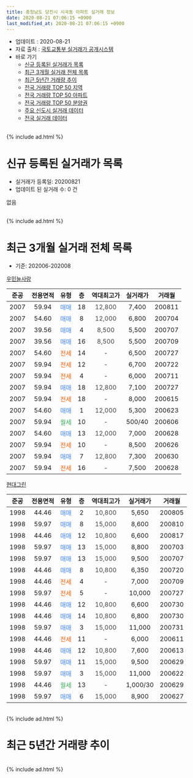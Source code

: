 ```yaml
---
title: 충청남도 당진시 시곡동 아파트 실거래 정보
date: 2020-08-21 07:06:15 +0900
last_modified_at: 2020-08-21 07:06:15 +0900
---
```


* 업데이트 : 2020-08-21
* 자료 출처 : [국토교통부 실거래가 공개시스템](http://rt.molit.go.kr)
* 바로 가기
    * [신규 등록된 실거래가 목록](#신규-등록된-실거래가-목록)
    * [최근 3개월 실거래 전체 목록](#최근-3개월-실거래-전체-목록)
    * [최근 5년간 거래량 추이](#최근-5년간-거래량-추이)
    * [전국 거래량 TOP 50 지역](https://inasie.github.io/apt-trade-info/최근-3개월-전국에서-가장-거래가-많이-발생한-지역)
    * [전국 거래량 TOP 50 아파트](https://inasie.github.io/apt-trade-info/최근-3개월-전국에서-가장-거래가-많이-발생한-아파트)
    * [전국 거래량 TOP 50 분양권](https://inasie.github.io/apt-trade-info/최근-3개월-전국에서-가장-거래가-많이-발생한-분양권)
    * [주요 신도시 실거래 데이터](https://inasie.github.io/apt-trade-info/주요-신도시)
    * [전국 실거래 데이터](https://inasie.github.io/apt-trade-info/전국)
<br>
{% include ad.html %}
<br>

# 신규 등록된 실거래가 목록
* 실거래가 등록일: 20200821
* 업데이트 된 실거래 수: 0 건

없음

<br>
{% include ad.html %}
<br>

# 최근 3개월 실거래 전체 목록
* 기준: 202006-202008


[우민늘사랑](https://search.naver.com/search.naver?query=%EC%B6%A9%EC%B2%AD%EB%82%A8%EB%8F%84+%EB%8B%B9%EC%A7%84%EC%8B%9C+%EC%8B%9C%EA%B3%A1%EB%8F%99+%EC%9A%B0%EB%AF%BC%EB%8A%98%EC%82%AC%EB%9E%91)

|준공|전용면적|유형|층|역대최고가|실거래가|거래월|
|:---:|:---:|:---:|:---:|:---:|:---:|:---:|
|2007|59.94|<span style="color:#4285f3">매매</span>|18|<span style="color:#444444">12,800</span>|7,400|200811|
|2007|54.60|<span style="color:#4285f3">매매</span>|8|<span style="color:#444444">12,000</span>|6,800|200704|
|2007|39.56|<span style="color:#4285f3">매매</span>|4|<span style="color:#444444">8,500</span>|5,500|200707|
|2007|39.56|<span style="color:#4285f3">매매</span>|16|<span style="color:#444444">8,500</span>|5,500|200709|
|2007|54.60|<span style="color:#ff5a00">전세</span>|14|<span style="color:#444444">-</span>|6,500|200727|
|2007|59.94|<span style="color:#ff5a00">전세</span>|12|<span style="color:#444444">-</span>|6,700|200722|
|2007|59.94|<span style="color:#ff5a00">전세</span>|4|<span style="color:#444444">-</span>|6,000|200711|
|2007|59.94|<span style="color:#4285f3">매매</span>|18|<span style="color:#444444">12,800</span>|7,100|200727|
|2007|59.94|<span style="color:#ff5a00">전세</span>|18|<span style="color:#444444">-</span>|8,000|200615|
|2007|54.60|<span style="color:#4285f3">매매</span>|1|<span style="color:#444444">12,000</span>|5,300|200623|
|2007|59.94|<span style="color:#34a853">월세</span>|10|<span style="color:#444444">-</span>|500/40|200606|
|2007|54.60|<span style="color:#4285f3">매매</span>|13|<span style="color:#444444">12,000</span>|7,000|200628|
|2007|59.94|<span style="color:#ff5a00">전세</span>|10|<span style="color:#444444">-</span>|8,500|200626|
|2007|59.94|<span style="color:#4285f3">매매</span>|7|<span style="color:#444444">12,800</span>|7,300|200630|
|2007|59.94|<span style="color:#ff5a00">전세</span>|16|<span style="color:#444444">-</span>|7,500|200628|

[현대그린](https://search.naver.com/search.naver?query=%EC%B6%A9%EC%B2%AD%EB%82%A8%EB%8F%84+%EB%8B%B9%EC%A7%84%EC%8B%9C+%EC%8B%9C%EA%B3%A1%EB%8F%99+%ED%98%84%EB%8C%80%EA%B7%B8%EB%A6%B0)

|준공|전용면적|유형|층|역대최고가|실거래가|거래월|
|:---:|:---:|:---:|:---:|:---:|:---:|:---:|
|1998|44.46|<span style="color:#4285f3">매매</span>|2|<span style="color:#444444">10,800</span>|5,650|200805|
|1998|59.97|<span style="color:#4285f3">매매</span>|8|<span style="color:#444444">15,000</span>|8,600|200810|
|1998|44.46|<span style="color:#4285f3">매매</span>|12|<span style="color:#444444">10,800</span>|6,600|200817|
|1998|59.97|<span style="color:#4285f3">매매</span>|13|<span style="color:#444444">15,000</span>|8,800|200703|
|1998|59.97|<span style="color:#4285f3">매매</span>|13|<span style="color:#444444">15,000</span>|9,500|200707|
|1998|44.46|<span style="color:#4285f3">매매</span>|8|<span style="color:#444444">10,800</span>|6,350|200720|
|1998|44.46|<span style="color:#ff5a00">전세</span>|4|<span style="color:#444444">-</span>|7,000|200709|
|1998|59.97|<span style="color:#ff5a00">전세</span>|5|<span style="color:#444444">-</span>|10,000|200727|
|1998|44.46|<span style="color:#4285f3">매매</span>|12|<span style="color:#444444">10,800</span>|6,600|200730|
|1998|44.46|<span style="color:#4285f3">매매</span>|14|<span style="color:#444444">10,800</span>|6,800|200730|
|1998|59.97|<span style="color:#4285f3">매매</span>|3|<span style="color:#444444">15,000</span>|11,000|200731|
|1998|44.46|<span style="color:#ff5a00">전세</span>|11|<span style="color:#444444">-</span>|6,000|200611|
|1998|44.46|<span style="color:#4285f3">매매</span>|12|<span style="color:#444444">10,800</span>|7,600|200613|
|1998|59.97|<span style="color:#4285f3">매매</span>|11|<span style="color:#444444">15,000</span>|9,500|200629|
|1998|59.97|<span style="color:#4285f3">매매</span>|3|<span style="color:#444444">15,000</span>|11,000|200622|
|1998|44.46|<span style="color:#34a853">월세</span>|13|<span style="color:#444444">-</span>|1,000/30|200629|
|1998|59.97|<span style="color:#4285f3">매매</span>|6|<span style="color:#444444">15,000</span>|8,900|200627|


<br>
{% include ad.html %}
<br>

# 최근 5년간 거래량 추이


<div style="width:100%;">
    <canvas id="deal_progress" height="200"></canvas>
</div>

<script>
new Chart(document.getElementById("deal_progress"), {
    type: 'line',
    data: {
        labels: ['201508','201509','201510','201511','201512','201601','201602','201603','201604','201605','201606','201607','201608','201609','201610','201611','201612','201701','201702','201703','201704','201705','201706','201707','201708','201709','201710','201711','201712','201801','201802','201803','201804','201805','201806','201807','201808','201809','201810','201811','201812','201901','201902','201903','201904','201905','201906','201907','201908','201909','201910','201911','201912','202001','202002','202003','202004','202005','202006','202007','202008'],
        datasets: [{
            label: '매매',
            pointRadius: 1,
            data: [15, 10, 20, 23, 8, 5, 3, 3, 7, 8, 6, 12, 5, 7, 8, 7, 8, 1, 10, 6, 6, 6, 10, 7, 2, 5, 12, 6, 4, 5, 5, 4, 2, 5, 5, 7, 7, 7, 2, 3, 9, 7, 6, 4, 8, 8, 6, 5, 4, 4, 9, 4, 6, 1, 8, 9, 7, 3, 7, 10, 4],
            borderColor: "rgba(255, 201, 14, 1)",
            backgroundColor: "rgba(255, 201, 14, 0.5)",
            fill: false,
            lineTension: 0
        },{
            label: '전월세',
            pointRadius: 1,
            data: [13, 11, 16, 8, 14, 11, 10, 15, 9, 6, 12, 10, 7, 0, 9, 7, 8, 10, 12, 9, 12, 9, 6, 6, 5, 8, 12, 4, 9, 8, 17, 9, 11, 5, 12, 5, 5, 14, 11, 10, 5, 11, 11, 13, 12, 12, 9, 10, 10, 4, 18, 14, 10, 9, 8, 8, 9, 8, 6, 5, 0],
            borderColor: "rgba(0, 141, 185, 1)",
            backgroundColor: "rgba(0, 141, 185, 0.5)",
            fill: false,
            lineTension: 0
        }
        ]
    },
    options: {
        responsive: true,
        title: {
            display: false
        },
        tooltips: {
            mode: 'index',
            intersect: false
        },
        hover: {
            mode: 'nearest',
            intersect: true
        },
        scales: {
            xAxes: [{
                display: true,
                scaleLabel: {
                    display: true,
                    labelString: '년/월'
                }
            }],
            yAxes: [{
                display: true,
                ticks: {
                    suggestedMin: 0,
                },
                scaleLabel: {
                    display: true,
                    labelString: '실거래 수'
                }
            }]
        }
    }
});

</script>


<br>
{% include ad.html %}
<br>

